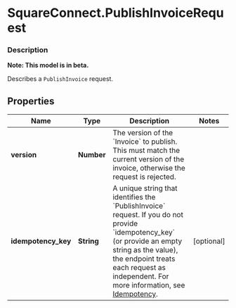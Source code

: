 # SquareConnect.PublishInvoiceRequest

### Description
**Note: This model is in beta.**

Describes a `PublishInvoice` request.

## Properties
Name | Type | Description | Notes
------------ | ------------- | ------------- | -------------
**version** | **Number** | The version of the &#x60;Invoice&#x60; to publish. This must match the current version of the invoice, otherwise the request is rejected. | 
**idempotency_key** | **String** | A unique string that identifies the &#x60;PublishInvoice&#x60; request. If you do not  provide &#x60;idempotency_key&#x60; (or provide an empty string as the value), the endpoint  treats each request as independent.  For more information, see [Idempotency](https://developer.squareup.com/docs/docs/working-with-apis/idempotency). | [optional] 


